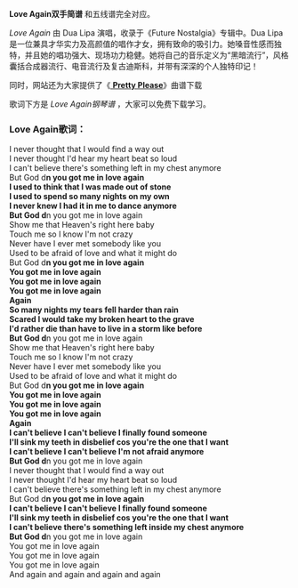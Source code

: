 

**Love Again双手简谱** 和五线谱完全对应。

_Love Again_ 由 Dua Lipa 演唱，收录于《Future Nostalgia》专辑中。Dua
Lipa是一位兼具才华实力及高颜值的唱作才女，拥有致命的吸引力。她嗓音性感而独特，并且她的唱功强大、现场功力稳健。她将自己的音乐定义为“黑暗流行”，风格囊括合成器流行、电音流行及复古迪斯科，并带有深深的个人独特印记！

同时，网站还为大家提供了《[ **Pretty Please**](Music-13116-Pretty-Please-Dua-Lipa.html
"Pretty Please")》曲谱下载

歌词下方是 _Love Again钢琴谱_ ，大家可以免费下载学习。

### Love Again歌词：

I never thought that I would find a way out  
I never thought I'd hear my heart beat so loud  
I can't believe there's something left in my chest anymore  
But God d**n you got me in love again  
I used to think that I was made out of stone  
I used to spend so many nights on my own  
I never knew I had it in me to dance anymore  
But God d**n you got me in love again  
Show me that Heaven's right here baby  
Touch me so I know I'm not crazy  
Never have I ever met somebody like you  
Used to be afraid of love and what it might do  
But God d**n you got me in love again  
You got me in love again  
You got me in love again  
You got me in love again  
Again  
So many nights my tears fell harder than rain  
Scared I would take my broken heart to the grave  
I'd rather die than have to live in a storm like before  
But God d**n you got me in love again  
Show me that Heaven's right here baby  
Touch me so I know I'm not crazy  
Never have I ever met somebody like you  
Used to be afraid of love and what it might do  
But God d**n you got me in love again  
You got me in love again  
You got me in love again  
You got me in love again  
Again  
I can't believe I can't believe I finally found someone  
I'll sink my teeth in disbelief cos you're the one that I want  
I can't believe I can't believe I'm not afraid anymore  
But God d**n you got me in love again  
I never thought that I would find a way out  
I never thought I'd hear my heart beat so loud  
I can't believe there's something left in my chest anymore  
But God d**n you got me in love again  
I can't believe I can't believe I finally found someone  
I'll sink my teeth in disbelief cos you're the one that I want  
I can't believe there's something left inside my chest anymore  
But God d**n you got me in love again  
You got me in love again  
You got me in love again  
You got me in love again  
And again and again and again and again

